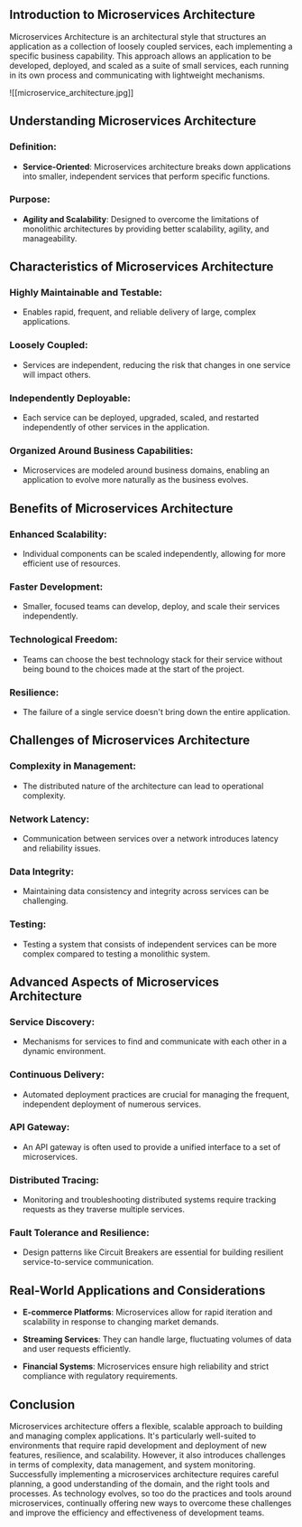 
## Introduction to Microservices Architecture

Microservices Architecture is an architectural style that structures an application as a collection of loosely coupled services, each implementing a specific business capability. This approach allows an application to be developed, deployed, and scaled as a suite of small services, each running in its own process and communicating with lightweight mechanisms.


![[microservice_architecture.jpg]]


## Understanding Microservices Architecture

### Definition:

- **Service-Oriented**: Microservices architecture breaks down applications into smaller, independent services that perform specific functions.

### Purpose:

- **Agility and Scalability**: Designed to overcome the limitations of monolithic architectures by providing better scalability, agility, and manageability.

## Characteristics of Microservices Architecture

### Highly Maintainable and Testable:

- Enables rapid, frequent, and reliable delivery of large, complex applications.

### Loosely Coupled:

- Services are independent, reducing the risk that changes in one service will impact others.

### Independently Deployable:

- Each service can be deployed, upgraded, scaled, and restarted independently of other services in the application.

### Organized Around Business Capabilities:

- Microservices are modeled around business domains, enabling an application to evolve more naturally as the business evolves.

## Benefits of Microservices Architecture

### Enhanced Scalability:

- Individual components can be scaled independently, allowing for more efficient use of resources.

### Faster Development:

- Smaller, focused teams can develop, deploy, and scale their services independently.

### Technological Freedom:

- Teams can choose the best technology stack for their service without being bound to the choices made at the start of the project.

### Resilience:

- The failure of a single service doesn't bring down the entire application.

## Challenges of Microservices Architecture

### Complexity in Management:

- The distributed nature of the architecture can lead to operational complexity.

### Network Latency:

- Communication between services over a network introduces latency and reliability issues.

### Data Integrity:

- Maintaining data consistency and integrity across services can be challenging.

### Testing:

- Testing a system that consists of independent services can be more complex compared to testing a monolithic system.

## Advanced Aspects of Microservices Architecture

### Service Discovery:

- Mechanisms for services to find and communicate with each other in a dynamic environment.

### Continuous Delivery:

- Automated deployment practices are crucial for managing the frequent, independent deployment of numerous services.

### API Gateway:

- An API gateway is often used to provide a unified interface to a set of microservices.

### Distributed Tracing:

- Monitoring and troubleshooting distributed systems require tracking requests as they traverse multiple services.

### Fault Tolerance and Resilience:

- Design patterns like Circuit Breakers are essential for building resilient service-to-service communication.

## Real-World Applications and Considerations

- **E-commerce Platforms**: Microservices allow for rapid iteration and scalability in response to changing market demands.
  
- **Streaming Services**: They can handle large, fluctuating volumes of data and user requests efficiently.

- **Financial Systems**: Microservices ensure high reliability and strict compliance with regulatory requirements.

## Conclusion

Microservices architecture offers a flexible, scalable approach to building and managing complex applications. It's particularly well-suited to environments that require rapid development and deployment of new features, resilience, and scalability. However, it also introduces challenges in terms of complexity, data management, and system monitoring. Successfully implementing a microservices architecture requires careful planning, a good understanding of the domain, and the right tools and processes. As technology evolves, so too do the practices and tools around microservices, continually offering new ways to overcome these challenges and improve the efficiency and effectiveness of development teams.